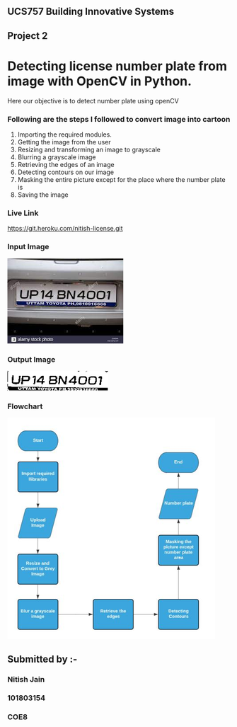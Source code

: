 ## UCS757 Building Innovative Systems
## Project 2
# Detecting license number plate from image with OpenCV in Python.
Here our objective is to detect number plate using openCV

### Following are the steps I followed to convert image into cartoon
1. Importing the required modules.
2. Getting the image from the user 
3. Resizing and transforming an image to grayscale
4. Blurring a grayscale image
5. Retrieving the edges of an image
6. Detecting contours on our image
7. Masking the entire picture except for the place where the number plate is
8. Saving the image

### Live Link
https://git.heroku.com/nitish-license.git

### Input Image                                                                       
![Screenshot](car1.jpeg) 

### Output Image
![Screenshot](/public/Number.jpeg) 

### Flowchart
![Screenshot](flowchart.JPG) 

## Submitted by :- 
### Nitish Jain
### 101803154
### COE8
